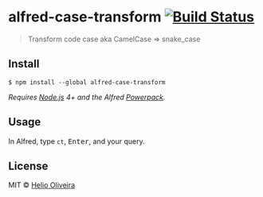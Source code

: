 # alfred-case-transform [![Build Status](https://travis-ci.org/heliohead/alfred-case-transform.svg?branch=master)](https://travis-ci.org/heliohead/alfred-case-transform)

> Transform code case aka CamelCase =&gt; snake_case


## Install

```
$ npm install --global alfred-case-transform
```

*Requires [Node.js](https://nodejs.org) 4+ and the Alfred [Powerpack](https://www.alfredapp.com/powerpack/).*


## Usage

In Alfred, type `ct`, <kbd>Enter</kbd>, and your query.


## License

MIT © [Helio Oliveira](http://twitter.com/heliohead)
